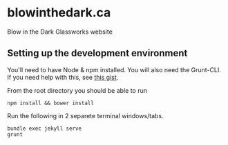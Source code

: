 blowinthedark.ca
================

Blow in the Dark Glassworks website

## Setting up the development environment

You'll need to have Node & npm installed. You will also need the Grunt-CLI.  If you need help with this, see [this gist](https://gist.github.com/elidupuis/7045445).

From the root directory you should be able to run

`npm install && bower install`


Run the following in 2 separete terminal windows/tabs.
```
bundle exec jekyll serve
grunt
```
